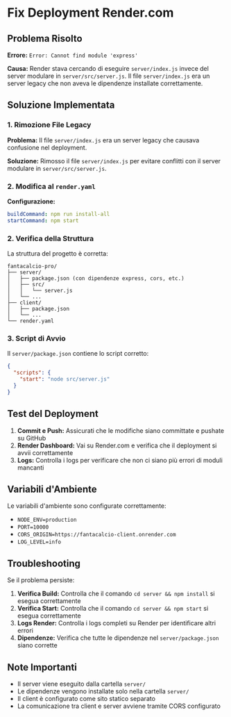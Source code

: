 # Fix Deployment Render.com

## Problema Risolto

**Errore:** `Error: Cannot find module 'express'`

**Causa:** Render stava cercando di eseguire `server/index.js` invece del server modulare in `server/src/server.js`. Il file `server/index.js` era un server legacy che non aveva le dipendenze installate correttamente.

## Soluzione Implementata

### 1. Rimozione File Legacy

**Problema:** Il file `server/index.js` era un server legacy che causava confusione nel deployment.

**Soluzione:** Rimosso il file `server/index.js` per evitare conflitti con il server modulare in `server/src/server.js`.

### 2. Modifica al `render.yaml`

**Configurazione:**
```yaml
buildCommand: npm run install-all
startCommand: npm start
```

### 2. Verifica della Struttura

La struttura del progetto è corretta:
```
fantacalcio-pro/
├── server/
│   ├── package.json (con dipendenze express, cors, etc.)
│   ├── src/
│   │   └── server.js
│   └── ...
├── client/
│   ├── package.json
│   └── ...
└── render.yaml
```

### 3. Script di Avvio

Il `server/package.json` contiene lo script corretto:
```json
{
  "scripts": {
    "start": "node src/server.js"
  }
}
```

## Test del Deployment

1. **Commit e Push:** Assicurati che le modifiche siano committate e pushate su GitHub
2. **Render Dashboard:** Vai su Render.com e verifica che il deployment si avvii correttamente
3. **Logs:** Controlla i logs per verificare che non ci siano più errori di moduli mancanti

## Variabili d'Ambiente

Le variabili d'ambiente sono configurate correttamente:
- `NODE_ENV=production`
- `PORT=10000`
- `CORS_ORIGIN=https://fantacalcio-client.onrender.com`
- `LOG_LEVEL=info`

## Troubleshooting

Se il problema persiste:

1. **Verifica Build:** Controlla che il comando `cd server && npm install` si esegua correttamente
2. **Verifica Start:** Controlla che il comando `cd server && npm start` si esegua correttamente
3. **Logs Render:** Controlla i logs completi su Render per identificare altri errori
4. **Dipendenze:** Verifica che tutte le dipendenze nel `server/package.json` siano corrette

## Note Importanti

- Il server viene eseguito dalla cartella `server/`
- Le dipendenze vengono installate solo nella cartella `server/`
- Il client è configurato come sito statico separato
- La comunicazione tra client e server avviene tramite CORS configurato
